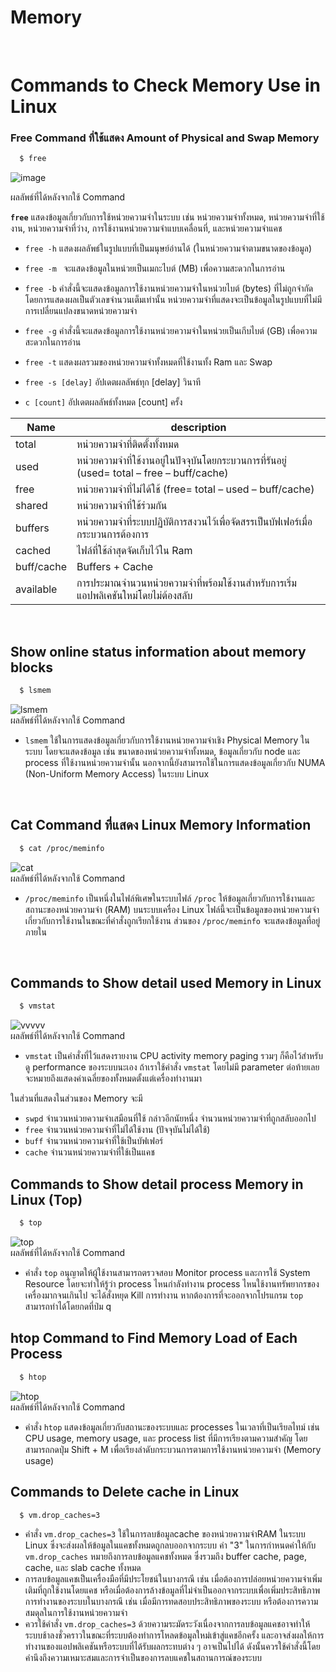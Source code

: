 # Memory
<br>

# Commands to Check Memory Use in Linux

### Free Command ที่ใช้แสดง  Amount of Physical and Swap Memory
```bash
  $ free
```
<img width="348*4" alt="image" src="https://github.com/CosmoGuy112/PHost/assets/112687423/9390230e-cbbf-4ca0-92e4-296410751368">
<br>


ผลลัพธ์ที่ได้หลังจากใช้ Command

**` free `** แสดงข้อมูลเกี่ยวกับการใช้หน่วยความจำในระบบ เช่น หน่วยความจำทั้งหมด, หน่วยความจำที่ใช้งาน, หน่วยความจำที่ว่าง, การใช้งานหน่วยความจำแบบเคลื่อนที่, และหน่วยความจำแคช
- ` free -h `
แสดงผลลัพธ์ในรูปแบบที่เป็นมนุษย์อ่านได้ (ในหน่วยความจำตามขนาดของข้อมูล)

- ` free -m  ` จะแสดงข้อมูลในหน่วยเป็นเมกะไบต์ (MB) เพื่อความสะดวกในการอ่าน

- ` free -b ` คำสั่งนี้จะแสดงข้อมูลการใช้งานหน่วยความจำในหน่วยไบต์ (bytes) ที่ไม่ถูกจำกัดโดยการแสดงผลเป็นตัวเลขจำนวนเต็มเท่านั้น หน่วยความจำที่แสดงจะเป็นข้อมูลในรูปแบบที่ไม่มีการเปลี่ยนแปลงขนาดหน่วยความจำ

- ` free -g `
คำสั่งนี้จะแสดงข้อมูลการใช้งานหน่วยความจำในหน่วยเป็นเกีบไบต์ (GB) เพื่อความสะดวกในการอ่าน

- ` free -t ` แสดงผลรวมของหน่วยความจำทั้งหมดที่ใช้งานทั้ง Ram และ Swap

- ` free -s [delay] ` อัปเดตผลลัพธ์ทุก [delay] วินาที

- `c [count]` อัปเดตผลลัพธ์ทั้งหมด [count] ครั้ง

| Name             |   description                                                       |
| ----------------- | ------------------------------------------------------------------ |
| total  | หน่วยความจำที่ติดตั้งทั้งหมด |
| used  | หน่วยความจำที่ใช้งานอยู่ในปัจจุบันโดยกระบวนการที่รันอยู่ (used= total – free – buff/cache) |
| free  | หน่วยความจำที่ไม่ได้ใช้ (free= total – used – buff/cache)|
| shared  | หน่วยความจำที่ใช้ร่วมกัน |
| buffers  | หน่วยความจำที่ระบบปฏิบัติการสงวนไว้เพื่อจัดสรรเป็นบัฟเฟอร์เมื่อกระบวนการต้องการ |
| cached  | ไฟล์ที่ใช้ล่าสุดจัดเก็บไว้ใน Ram |
| buff/cache  | Buffers + Cache |
| available  | การประมาณจำนวนหน่วยความจำที่พร้อมใช้งานสำหรับการเริ่มแอปพลิเคชันใหม่โดยไม่ต้องสลับ |
<br>


## Show online status information about memory blocks
```bash
  $ lsmem 
```
<img width="279*2" alt="lsmem" src="https://github.com/CosmoGuy112/PHost/assets/112687423/02a4bbbf-50c0-4498-b428-0c5e2f64f6b1">
<br>
ผลลัพธ์ที่ได้หลังจากใช้ Command

- `lsmem` ใช้ในการแสดงข้อมูลเกี่ยวกับการใช้งานหน่วยความจำเชิง Physical Memory ในระบบ โดยจะแสดงข้อมูล เช่น ขนาดของหน่วยความจำทั้งหมด, ข้อมูลเกี่ยวกับ node และ process ที่ใช้งานหน่วยความจำนั้น นอกจากนี้ยังสามารถใช้ในการแสดงข้อมูลเกี่ยวกับ NUMA (Non-Uniform Memory Access) ในระบบ Linux
<br>


## Cat Command ที่แสดง Linux Memory Information
```bash
  $ cat /proc/meminfo
```

<img width="132*2" alt="cat" src="https://github.com/CosmoGuy112/PHost/assets/112687423/66697506-0659-46ab-80a0-69bfd62c5e8d">
<br>
ผลลัพธ์ที่ได้หลังจากใช้ Command

- `/proc/meminfo` เป็นหนึ่งในไฟล์พิเศษในระบบไฟล์ `/proc` ให้ข้อมูลเกี่ยวกับการใช้งานและสถานะของหน่วยความจำ (RAM) บนระบบเครื่อง Linux ไฟล์นี้จะเป็นข้อมูลของหน่วยความจำเกี่ยวกับการใช้งานในขณะที่คำสั่งถูกเรียกใช้งาน ส่วนของ `/proc/meminfo` จะแสดงข้อมูลที่อยู่ภายใน
<br>

## Commands to Show detail used Memory in Linux
```bash
  $ vmstat
```
<img width="332*1.5" alt="vvvvv" src="https://github.com/CosmoGuy112/PHost/assets/112687423/772315fc-c032-4932-a6fd-34c30d092114">
<br>
ผลลัพธ์ที่ได้หลังจากใช้ Command

- `vmstat` เป็นคำสั่งที่ไว้แสดงรายงาน CPU activity memory paging รวมๆ ก็คือไว้สำหรับดู performance ของระบบนะเอง
ถ้าเราใช้คำสั่ง `vmstat` โดยไม่มี parameter ต่อท้ายเลย จะหมายถึงแสดงค่าเฉลี่ยของทั้งหมดตั้งแต่เครื่องทำงานมา

ในส่วนที่แสดงในส่วนของ Memory จะมี
- `swpd` จำนวนหน่วยความจำเสมือนที่ใช้ กล่าวอีกนัยหนึ่ง จำนวนหน่วยความจำที่ถูกสลับออกไป
- `free` จำนวนหน่วยความจำที่ไม่ได้ใช้งาน (ปัจจุบันไม่ได้ใช้)
- `buff` จำนวนหน่วยความจำที่ใช้เป็นบัฟเฟอร์
- `cache` จำนวนหน่วยความจำที่ใช้เป็นแคช

## Commands to Show detail process Memory in Linux (Top)
```bash
  $ top
```
<img width="511*1.2" alt="top" src="https://github.com/CosmoGuy112/PHost/assets/112687423/ab1463b8-8011-45da-98a6-e3e5a177177a">
<br>
ผลลัพธ์ที่ได้หลังจากใช้ Command

- คำสั่ง `top` อนุญาตให้ผู้ใช้งานสามารถตรวจสอบ Monitor process และการใช้ System Resource โดยจะทำให้รู้ว่า process ไหนกำลังทำงาน process ไหนใช้งานทรัพยากรของเครื่องมากจนเกินไป จะได้สั่งหยุด Kill การทำงาน หากต้องการที่จะออกจากโปรแกรม `top` สามารถทำได้โดยกดที่ป่ม q

## htop Command to Find Memory Load of Each Process
```bash
  $ htop
```
<img width="515*1.3" alt="htop" src="https://github.com/CosmoGuy112/PHost/assets/112687423/c3331510-ab66-4d3a-b43c-3353d287aab8">
<br>
ผลลัพธ์ที่ได้หลังจากใช้ Command

- คำสั่ง `htop` แสดงข้อมูลเกี่ยวกับสถานะของระบบและ processes ในเวลาที่เป็นเรียลไทม์ เช่น CPU usage, memory usage, และ process list ที่มีการเรียงตามความสำคัญ โดยสามารถกดปุ่ม Shift + M เพื่อเรียงลำดับกระบวนการตามการใช้งานหน่วยความจำ (Memory usage)


## Commands to Delete cache in Linux
```bash
  $ vm.drop_caches=3
```
- คำสั่ง  `vm.drop_caches=3` ใช้ในการลบข้อมูลcache ของหน่วยความจำRAM ในระบบ Linux ซึ่งจะส่งผลให้ข้อมูลในแคชทั้งหมดถูกลบออกจากระบบ ค่า "3" ในการกำหนดค่าให้กับ `vm.drop_caches` หมายถึงการลบข้อมูลแคชทั้งหมด ซึ่งรวมถึง buffer cache, page, cache, และ slab cache ทั้งหมด
- การลบข้อมูลแคชเป็นเครื่องมือที่มีประโยชน์ในบางกรณี เช่น เมื่อต้องการปล่อยหน่วยความจำเพิ่มเติมที่ถูกใช้งานโดยแคช หรือเมื่อต้องการล้างข้อมูลที่ไม่จำเป็นออกจากระบบเพื่อเพิ่มประสิทธิภาพการทำงานของระบบในบางกรณี เช่น เมื่อมีการทดสอบประสิทธิภาพของระบบ หรือต้องการความสมดุลในการใช้งานหน่วยความจำ
- ควรใช้คำสั่ง `vm.drop_caches=3` ด้วยความระมัดระวังเนื่องจากการลบข้อมูลแคชอาจทำให้ระบบช้าลงชั่วคราวในขณะที่ระบบต้องทำการโหลดข้อมูลใหม่เข้าสู่แคชอีกครั้ง และอาจส่งผลให้การทำงานของแอปพลิเคชันหรือระบบที่ได้รับผลกระทบต่าง ๆ อาจเป็นไปได้ ดังนั้นควรใช้คำสั่งนี้โดยคำนึงถึงความเหมาะสมและการจำเป็นของการลบแคชในสถานการณ์ของระบบ
<br>
